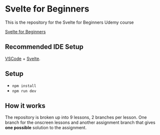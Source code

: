 # Svelte for Beginners

This is the repository for the Svelte for Beginners Udemy course

[Svelte for Beginners](https://www.udemy.com/course/svelte-for-beginners)

## Recommended IDE Setup

[VSCode](https://code.visualstudio.com/) + [Svelte](https://marketplace.visualstudio.com/items?itemName=svelte.svelte-vscode).

## Setup

* `npm install`
* `npm run dev`

## How it works

The repository is broken up into 9 lessons, 2 branches per lesson. One branch for the onscreen lessons and another assignment branch that gives **one possible** solution to the assignment. 
